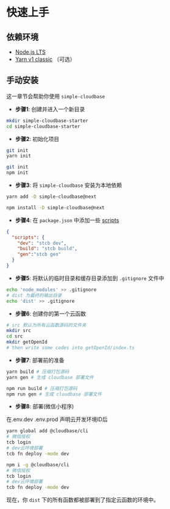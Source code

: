 # 快速上手

## 依赖环境

- [Node.js LTS](https://nodejs.org/)
- [Yarn v1 classic](https://classic.yarnpkg.com/zh-Hans/) （可选）

## 手动安装

这一章节会帮助你使用 `simple-cloudbase`

- **步骤1**: 创建并进入一个新目录

```bash
mkdir simple-cloudbase-starter
cd simple-cloudbase-starter
```

- **步骤2**: 初始化项目

<CodeGroup>
  <CodeGroupItem title="YARN" active>

```bash
git init
yarn init
```

  </CodeGroupItem>

  <CodeGroupItem title="NPM">

```bash
git init
npm init
```

  </CodeGroupItem>
</CodeGroup>


- **步骤3**: 将 `simple-cloudbase` 安装为本地依赖

<CodeGroup>
  <CodeGroupItem title="YARN" active>

```bash
yarn add -D simple-cloudbase@next
```

  </CodeGroupItem>

  <CodeGroupItem title="NPM">

```bash
npm install -D simple-cloudbase@next
```

  </CodeGroupItem>
</CodeGroup>

- **步骤4**: 在 `package.json` 中添加一些 [scripts](https://classic.yarnpkg.com/zh-Hans/docs/package-json#toc-scripts)

```json
{
  "scripts": {
    "dev": "stcb dev",
    "build": "stcb build",
    "gen":"stcb gen"
  }
}
```

- **步骤5**: 将默认的临时目录和缓存目录添加到 `.gitignore` 文件中

```bash
echo 'node_modules' >> .gitignore
# dist 为最终的输出目录
echo 'dist' >> .gitignore
```

- **步骤6**: 创建你的第一个云函数

```bash
# src 默认为所有云函数源码的文件夹
mkdir src
cd src
mkdir getOpenId
# then write some codes into getOpenId/index.ts
```

- **步骤7**: 部署前的准备

<CodeGroup>
  <CodeGroupItem title="YARN" active>

```bash
yarn build # 压缩打包源码
yarn gen # 生成 cloudbase 部署文件
```

  </CodeGroupItem>

  <CodeGroupItem title="NPM">

```bash
npm run build # 压缩打包源码
npm run gen # 生成 cloudbase 部署文件
```

  </CodeGroupItem>
</CodeGroup>


- **步骤8**: 部署(微信小程序)

在.env.dev .env.prod 声明云开发环境ID后

<CodeGroup>
  <CodeGroupItem title="YARN" active>

```bash
yarn global add @cloudbase/cli
# 微信授权
tcb login 
# dev云环境部署
tcb fn deploy -mode dev
```

  </CodeGroupItem>

  <CodeGroupItem title="NPM">

```bash
npm i -g @cloudbase/cli
# 微信授权
tcb login 
# dev云环境部署
tcb fn deploy -mode dev
```

  </CodeGroupItem>
</CodeGroup>

现在，你 `dist` 下的所有函数都被部署到了指定云函数的环境中。